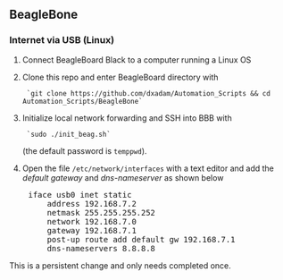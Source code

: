## BeagleBone


### Internet via USB (Linux)

1) Connect BeagleBoard Black to a computer running a Linux OS


2) Clone this repo and enter BeagleBoard directory with  
  
		`git clone https://github.com/dxadam/Automation_Scripts && cd Automation_Scripts/BeagleBone`  
  

3) Initialize local network forwarding and SSH into BBB with
  
		`sudo ./init_beag.sh`  
  
   (the default password is `temppwd`). 

4) Open the file `/etc/network/interfaces` with a text editor and add the *default gateway* and *dns-nameserver* as shown below  
<pre>
    iface usb0 inet static  
        address 192.168.7.2  
        netmask 255.255.255.252  
        network 192.168.7.0  
        gateway 192.168.7.1  
        post-up route add default gw 192.168.7.1  
        dns-nameservers 8.8.8.8
</pre>
  
   This is a persistent change and only needs completed once.
